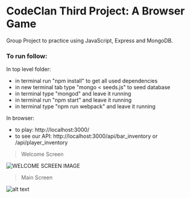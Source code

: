 # CodeClan Third Project: A Browser Game
Group Project to practice using JavaScript, Express and MongoDB.

### To run follow:

In top level folder:
- in terminal run "npm install" to get all used dependencies
- in new terminal tab type "mongo < seeds.js" to seed database
- in terminal type "mongod" and leave it running
- in terminal run "npm start" and leave it running
- in terminal type "npm run webpack" and leave it running

In browser:
- to play: http://localhost:3000/
- to see our API: http://localhost:3000/api/bar_inventory or /api/player_inventory

> Welcome Screen

![WELCOME SCREEN IMAGE](https://raw.githubusercontent.com/dominicfraser/CC_Third_Project/master/client/build/public/img/WelcomeScreenScreenshot.png)

> Main Screen

![alt text](client/build/public/img/MainScreenScreenShot.png)

